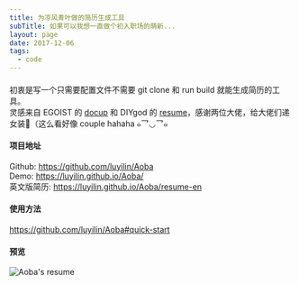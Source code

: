 ```yaml
---
title: 为凉风青叶做的简历生成工具
subTitle: 如果可以我想一直做个初入职场的萌新...
layout: page
date: 2017-12-06
tags:
  - code
---
```


#### 

初衷是写一个只需要配置文件不需要 git clone 和 run build 就能生成简历的工具。<br/>
灵感来自 EGOIST 的 [docup](https://github.com/egojump/docup) 和 DIYgod 的 [resume](https://github.com/DIYgod/Resume)，感谢两位大佬，给大佬们递女装👗（这么看好像 couple hahaha ๑乛◡乛๑

#### 项目地址
Github: https://github.com/luyilin/Aoba<br>
Demo: https://luyilin.github.io/Aoba/<br>
英文版简历: https://luyilin.github.io/Aoba/resume-en

<!--more--> 

#### 使用方法
https://github.com/luyilin/Aoba#quick-start

#### 预览
![Aoba's resume](https://wx1.sinaimg.cn/mw690/a2117cdbly1fmimehr5z7j21kw20te81.jpg)


